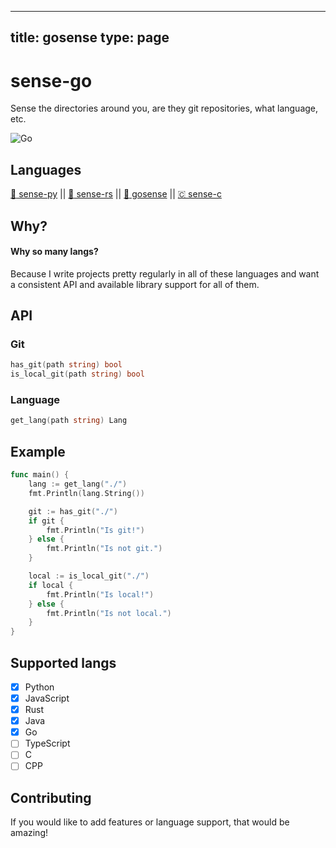 
---
title: gosense
type: page
---
# sense-go
Sense the directories around you, are they git repositories, what language, etc.

![Go](https://img.shields.io/github/workflow/status/jakeroggenbuck/sense-go/Go?style=for-the-badge)

## Languages
[ :snake: sense-py](https://github.com/JakeRoggenbuck/sense-py) || [:crab: sense-rs](https://github.com/JakeRoggenbuck/sense-rs) || 
[:hamster: gosense](https://github.com/JakeRoggenbuck/gosense) || [🇨 sense-c](https://github.com/JakeRoggenbuck/sense-c)

## Why?
#### Why so many langs?
Because I write projects pretty regularly in all of these languages and want a consistent API and available library support for all of them.

## API

### Git

```go
has_git(path string) bool
is_local_git(path string) bool
```

### Language
```go
get_lang(path string) Lang
```

## Example
```go
func main() {
    lang := get_lang("./")
    fmt.Println(lang.String())

    git := has_git("./")
    if git {
        fmt.Println("Is git!")
    } else {
        fmt.Println("Is not git.")
    }

    local := is_local_git("./")
    if local {
        fmt.Println("Is local!")
    } else {
        fmt.Println("Is not local.")
    }
}
```

## Supported langs
- [x] Python
- [x] JavaScript
- [x] Rust
- [x] Java
- [x] Go
- [ ] TypeScript
- [ ] C
- [ ] CPP

## Contributing
If you would like to add features or language support, that would be amazing!

